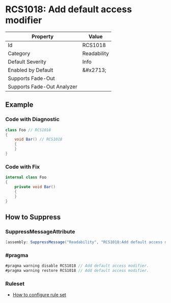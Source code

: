 # RCS1018: Add default access modifier

| Property | Value |
| -------- | ----- |
| Id | RCS1018 |
| Category | Readability |
| Default Severity | Info |
| Enabled by Default | &\#x2713; |
| Supports Fade\-Out |  |
| Supports Fade\-Out Analyzer |  |

## Example

### Code with Diagnostic

```csharp
class Foo // RCS1018
{
    void Bar() // RCS1018
    {
    }
}
```

### Code with Fix

```csharp
internal class Foo
{
    private void Bar()
    {
    }
}
```

## How to Suppress

### SuppressMessageAttribute

```csharp
[assembly: SuppressMessage("Readability", "RCS1018:Add default access modifier.", Justification = "<Pending>")]
```

### \#pragma

```csharp
#pragma warning disable RCS1018 // Add default access modifier.
#pragma warning restore RCS1018 // Add default access modifier.
```

### Ruleset

* [How to configure rule set](../HowToConfigureAnalyzers.md)
